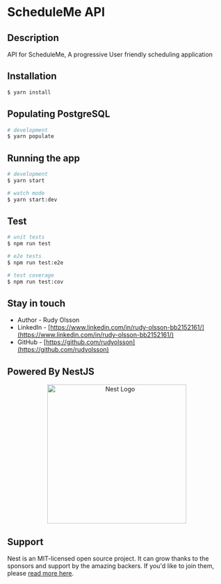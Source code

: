 # ScheduleMe API

## Description

API for ScheduleMe, A progressive User friendly scheduling application 

## Installation

```bash
$ yarn install
```

## Populating PostgreSQL

```bash
# development 
$ yarn populate
```

## Running the app

```bash
# development
$ yarn start

# watch mode
$ yarn start:dev

```

## Test

```bash
# unit tests
$ npm run test

# e2e tests
$ npm run test:e2e

# test coverage
$ npm run test:cov
```

## Stay in touch

- Author - Rudy Olsson
- LinkedIn - [https://www.linkedin.com/in/rudy-olsson-bb2152161/](https://www.linkedin.com/in/rudy-olsson-bb2152161/)
- GitHub - [https://github.com/rudyolsson](https://github.com/rudyolsson)

## Powered By NestJS

<p align="center">
  <a href="http://nestjs.com/" target="blank"><img src="https://nestjs.com/img/logo_text.svg" width="320" alt="Nest Logo" /></a>
</p>

## Support

Nest is an MIT-licensed open source project. It can grow thanks to the sponsors and support by the amazing backers. If you'd like to join them, please [read more here](https://docs.nestjs.com/support).